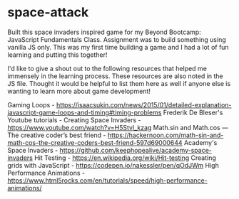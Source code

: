 # space-attack

Built this space invaders inspired game for my Beyond Bootcamp: JavaScript Fundamentals Class. Assignment was to build something using vanilla JS only. This was my first time building a game and I had a lot of fun learning and putting this together!

I'd like to give a shout out to the following resources that helped me immensely in the learning process. These resources are also noted in the JS file. Thought it would be helpful to list them here as well if anyone else is wanting to learn more about game development! 

Gaming Loops - https://isaacsukin.com/news/2015/01/detailed-explanation-javascript-game-loops-and-timing#timing-problems
Frederik De Bleser's Youtube tutorials - Creating Space Invaders - https://www.youtube.com/watch?v=H5Stvl_kzag
Math.sin and Math.cos — The creative coder’s best friend - https://hackernoon.com/math-sin-and-math-cos-the-creative-coders-best-friend-597d69000644
Academy's Space Invaders - https://github.com/keephopealive/academy-space-invaders
Hit Testing - https://en.wikipedia.org/wiki/Hit-testing
Creating grids with JavaScript - https://codepen.io/nakessler/pen/qOdJWm
High Performance Animations - https://www.html5rocks.com/en/tutorials/speed/high-performance-animations/
